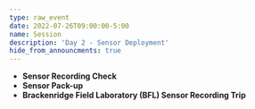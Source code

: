 ```yaml
---
type: raw_event
date: 2022-07-26T09:00:00-5:00
name: Session
description: 'Day 2 - Sensor Deployment'
hide_from_announcments: true
---
```

- **Sensor Recording Check**
- **Sensor Pack-up**
- **Brackenridge Field Laboratory (BFL) Sensor Recording Trip**